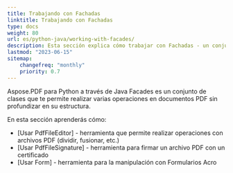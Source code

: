 ```yaml
---
title: Trabajando con Fachadas
linktitle: Trabajando con Fachadas
type: docs
weight: 80
url: es/python-java/working-with-facades/
description: Esta sección explica cómo trabajar con Fachadas - un conjunto de herramientas para operaciones populares con PDF.
lastmod: "2023-06-15"
sitemap:
    changefreq: "monthly"
    priority: 0.7
---
```


Aspose.PDF para Python a través de Java Facades es un conjunto de clases que te permite realizar varias operaciones en documentos PDF sin profundizar en su estructura.

En esta sección aprenderás cómo:

- [Usar PdfFileEditor] - herramienta que permite realizar operaciones con archivos PDF (dividir, fusionar, etc.)
- [Usar PdfFileSignature] - herramienta para firmar un archivo PDF con un certificado
- [Usar Form] - herramienta para la manipulación con Formularios Acro